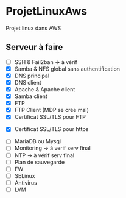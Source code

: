 # ProjetLinuxAws

Projet linux dans AWS  

## Serveur à faire

* [ ] SSH & Fail2ban -> à vérif
* [x] Samba & NFS global sans authentification
* [x] DNS principal
* [x] DNS client
* [x] Apache & Apache client
* [x] Samba client
* [x] FTP
* [x] FTP Client (MDP se crée mal)
* [x] Certificat SSL/TLS pour FTP
- [x] Certificat SSL/TLS pour https
* [ ] MariaDB ou Mysql
* [ ] Monitoring -> à verif serv final
* [ ] NTP -> à vérif serv final
* [ ] Plan de sauvegarde
* [ ] FW
* [ ] SELinux
* [ ] Antivirus
* [ ] LVM
